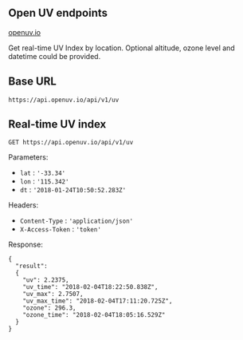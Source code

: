 ## Open UV endpoints
[openuv.io](https://www.openuv.io)

Get real-time UV Index by location. Optional altitude, ozone level and datetime could be provided.

## Base URL
`https://api.openuv.io/api/v1/uv`

## Real-time UV index
`GET https://api.openuv.io/api/v1/uv`

Parameters:
- `lat` : `'-33.34'`
- `lon` : `'115.342'`
- `dt`  : `'2018-01-24T10:50:52.283Z'`

Headers:
- `Content-Type` : `'application/json'`
- `X-Access-Token` : `'token'`

Response:
```
{
  "result":
  {
    "uv": 2.2375,
    "uv_time": "2018-02-04T18:22:50.838Z",
    "uv_max": 2.7507,
    "uv_max_time": "2018-02-04T17:11:20.725Z",
    "ozone": 296.3,
    "ozone_time": "2018-02-04T18:05:16.529Z"
  }
}
```
